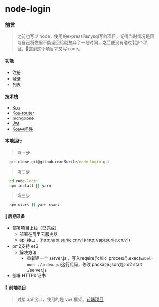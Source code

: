 # node-login

 ### 前言

 > 之前也写过 node，使用的express和mysql写的项目，记得当时情况是因为自己将数据不能返回给就放弃了一段时间，之后便没有碰过那个项目。直到这个项目才又写 node。

#### 功能

  + 注册
  + 登录
  + 列表

#### 技术栈

  + [Koa](https://github.com/koajs/koa)
  + [Koa-router](https://github.com/alexmingoia/koa-router)
  + [mongoose](https://github.com/Automattic/mongoose)
  + [Jwt](https://github.com/auth0/node-jsonwebtoken)
  + [Koa中间件]()

#### 本地运行

 > 第一步

  ````cmd
    git clone git@github.com:Surile/node-login.git
  ````

  > 第二步

  ````cmd
    cd node-login
    npm install || yarn
  ````

  > 第三步

  ````cmd
    npm start || yarn start
  ````

#### 后期准备

  + 部署项目上线（已完成）
    + 部署在阿里云服务器
    + api 接口：[http://api.surile.cn/v1](http://api.surile.cn/v1)
  + pm2支持 es6
    + 解决方法
      + 重新建一个 server.js ，写入require('child_process').exec(`babel-node ./index.js`)这行代码，修改 package.json为pm2 start ./server.js
  + 部署 HTTPS 证书

####  前端项目

  > 对接 api 接口，使用的是 vue 框架。[前端项目](https://github.com/Surile/vue-login/tree/master)
